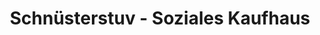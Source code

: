 ---
title: "Schnüsterstuv - Soziales Kaufhaus"
url: /westerstede/schnuesterstuv-soziales-kaufhaus/
shop: Warenhaus
---